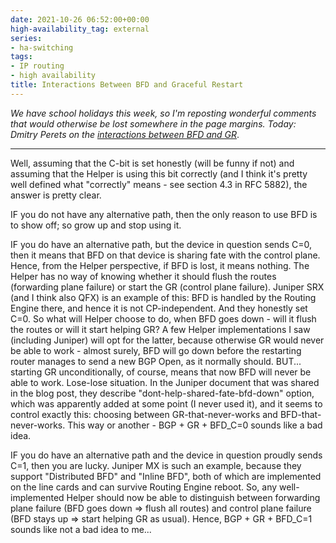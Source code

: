 ```yaml
---
date: 2021-10-26 06:52:00+00:00
high-availability_tag: external
series:
- ha-switching
tags:
- IP routing
- high availability
title: Interactions Between BFD and Graceful Restart
---
```

_We have school holidays this week, so I'm reposting wonderful comments that would otherwise be lost somewhere in the page margins. Today: Dmitry Perets on the [interactions between BFD and GR](https://blog.ipspace.net/2021/10/graceful-restart-bfd.html#804)_.

---

Well, assuming that the C-bit is set honestly (will be funny if not) and assuming that the Helper is using this bit correctly (and I think it's pretty well defined what "correctly" means - see section 4.3 in RFC 5882), the answer is pretty clear.
<!--more-->
IF you do not have any alternative path, then the only reason to use BFD is to show off; so grow up and stop using it.

IF you do have an alternative path, but the device in question sends C=0, then it means that BFD on that device is sharing fate with the control plane. Hence, from the Helper perspective, if BFD is lost, it means nothing. The Helper has no way of knowing whether it should flush the routes (forwarding plane failure) or start the GR (control plane failure). Juniper SRX (and I think also QFX) is an example of this: BFD is handled by the Routing Engine there, and hence it is not CP-independent. And they honestly set C=0. So what will Helper choose to do, when BFD goes down - will it flush the routes or will it start helping GR? A few Helper implementations I saw (including Juniper) will opt for the latter, because otherwise GR would never be able to work - almost surely, BFD will go down before the restarting router manages to send a new BGP Open, as it normally should. BUT... starting GR unconditionally, of course, means that now BFD will never be able to work. Lose-lose situation. In the Juniper document that was shared in the blog post, they describe "dont-help-shared-fate-bfd-down" option, which was apparently added at some point (I never used it), and it seems to control exactly this: choosing between GR-that-never-works and BFD-that-never-works. This way or another - BGP + GR + BFD_C=0 sounds like a bad idea.

IF you do have an alternative path and the device in question proudly sends C=1, then you are lucky. Juniper MX is such an example, because they support "Distributed BFD" and "Inline BFD", both of which are implemented on the line cards and can survive Routing Engine reboot. So, any well-implemented Helper should now be able to distinguish between forwarding plane failure (BFD goes down => flush all routes) and control plane failure (BFD stays up => start helping GR as usual). Hence, BGP + GR + BFD_C=1 sounds like not a bad idea to me...

